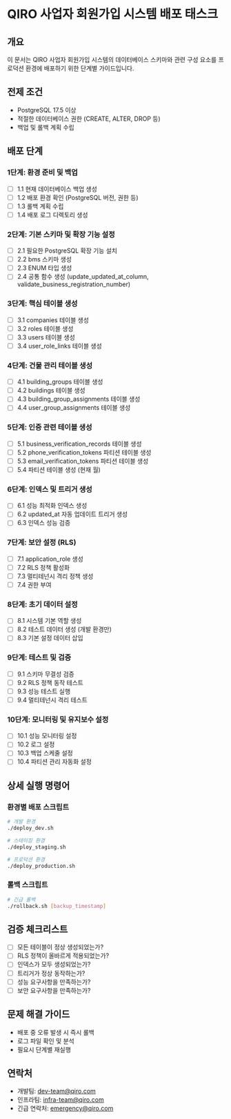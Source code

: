 # QIRO 사업자 회원가입 시스템 배포 태스크

## 개요
이 문서는 QIRO 사업자 회원가입 시스템의 데이터베이스 스키마와 관련 구성 요소를 프로덕션 환경에 배포하기 위한 단계별 가이드입니다.

## 전제 조건
- PostgreSQL 17.5 이상
- 적절한 데이터베이스 권한 (CREATE, ALTER, DROP 등)
- 백업 및 롤백 계획 수립

## 배포 단계

### 1단계: 환경 준비 및 백업
- [ ] 1.1 현재 데이터베이스 백업 생성
- [ ] 1.2 배포 환경 확인 (PostgreSQL 버전, 권한 등)
- [ ] 1.3 롤백 계획 수립
- [ ] 1.4 배포 로그 디렉토리 생성

### 2단계: 기본 스키마 및 확장 기능 설정
- [ ] 2.1 필요한 PostgreSQL 확장 기능 설치
- [ ] 2.2 bms 스키마 생성
- [ ] 2.3 ENUM 타입 생성
- [ ] 2.4 공통 함수 생성 (update_updated_at_column, validate_business_registration_number)

### 3단계: 핵심 테이블 생성
- [ ] 3.1 companies 테이블 생성
- [ ] 3.2 roles 테이블 생성
- [ ] 3.3 users 테이블 생성
- [ ] 3.4 user_role_links 테이블 생성

### 4단계: 건물 관리 테이블 생성
- [ ] 4.1 building_groups 테이블 생성
- [ ] 4.2 buildings 테이블 생성
- [ ] 4.3 building_group_assignments 테이블 생성
- [ ] 4.4 user_group_assignments 테이블 생성

### 5단계: 인증 관련 테이블 생성
- [ ] 5.1 business_verification_records 테이블 생성
- [ ] 5.2 phone_verification_tokens 파티션 테이블 생성
- [ ] 5.3 email_verification_tokens 파티션 테이블 생성
- [ ] 5.4 파티션 테이블 생성 (현재 월)

### 6단계: 인덱스 및 트리거 생성
- [ ] 6.1 성능 최적화 인덱스 생성
- [ ] 6.2 updated_at 자동 업데이트 트리거 생성
- [ ] 6.3 인덱스 성능 검증

### 7단계: 보안 설정 (RLS)
- [ ] 7.1 application_role 생성
- [ ] 7.2 RLS 정책 활성화
- [ ] 7.3 멀티테넌시 격리 정책 생성
- [ ] 7.4 권한 부여

### 8단계: 초기 데이터 설정
- [ ] 8.1 시스템 기본 역할 생성
- [ ] 8.2 테스트 데이터 생성 (개발 환경만)
- [ ] 8.3 기본 설정 데이터 삽입

### 9단계: 테스트 및 검증
- [ ] 9.1 스키마 무결성 검증
- [ ] 9.2 RLS 정책 동작 테스트
- [ ] 9.3 성능 테스트 실행
- [ ] 9.4 멀티테넌시 격리 테스트

### 10단계: 모니터링 및 유지보수 설정
- [ ] 10.1 성능 모니터링 설정
- [ ] 10.2 로그 설정
- [ ] 10.3 백업 스케줄 설정
- [ ] 10.4 파티션 관리 자동화 설정

## 상세 실행 명령어

### 환경별 배포 스크립트
```bash
# 개발 환경
./deploy_dev.sh

# 스테이징 환경  
./deploy_staging.sh

# 프로덕션 환경
./deploy_production.sh
```

### 롤백 스크립트
```bash
# 긴급 롤백
./rollback.sh [backup_timestamp]
```

## 검증 체크리스트
- [ ] 모든 테이블이 정상 생성되었는가?
- [ ] RLS 정책이 올바르게 적용되었는가?
- [ ] 인덱스가 모두 생성되었는가?
- [ ] 트리거가 정상 동작하는가?
- [ ] 성능 요구사항을 만족하는가?
- [ ] 보안 요구사항을 만족하는가?

## 문제 해결 가이드
- 배포 중 오류 발생 시 즉시 롤백
- 로그 파일 확인 및 분석
- 필요시 단계별 재실행

## 연락처
- 개발팀: dev-team@qiro.com
- 인프라팀: infra-team@qiro.com
- 긴급 연락처: emergency@qiro.com